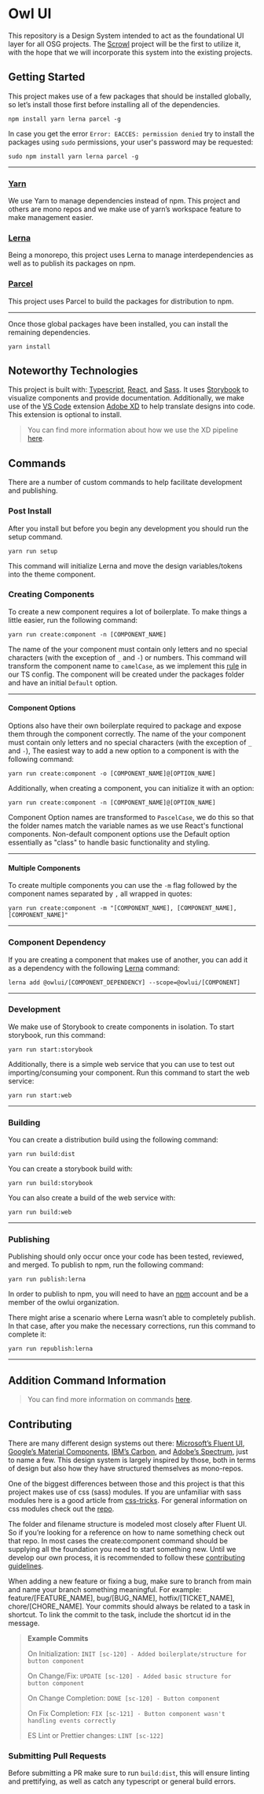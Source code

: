 # Owl UI

This repository is a Design System intended to act as the foundational UI layer for all OSG projects. The [Scrowl](https://github.com/EEBOS/SCROWL) project will be the first to utilize it, with the hope that we will incorporate this system into the existing projects.

## Getting Started

This project makes use of a few packages that should be installed globally, so let’s install those first before installing all of the dependencies.

`npm install yarn lerna parcel -g`

In case you get the error `Error: EACCES: permission denied` try to install the packages using `sudo` permissions, your user's password may be requested:

`sudo npm install yarn lerna parcel -g`

---

### [Yarn](https://yarnpkg.com/)

We use Yarn to manage dependencies instead of npm. This project and others are mono repos and we make use of yarn’s workspace feature to make management easier.

### [Lerna](https://lerna.js.org/)

Being a monorepo, this project uses Lerna to manage interdependencies as well as to publish its packages on npm.

### [Parcel](https://parceljs.org/)

This project uses Parcel to build the packages for distribution to npm.

---

Once those global packages have been installed, you can install the remaining dependencies.

`yarn install`

## Noteworthy Technologies

This project is built with: [Typescript](https://www.typescriptlang.org/), [React](https://reactjs.org/), and [Sass](https://sass-lang.com/). It uses [Storybook](https://storybook.js.org/) to visualize components and provide documentation. Additionally, we make use of the [VS Code](https://code.visualstudio.com/) extension [Adobe XD](https://marketplace.visualstudio.com/items?itemName=Adobe.xd) to help translate designs into code. This extension is optional to install.

> You can find more information about how we use the XD pipeline [here](./design/README.md).

## Commands

There are a number of custom commands to help facilitate development and publishing.

### Post Install

After you install but before you begin any development you should run the setup command.

`yarn run setup`

This command will initialize Lerna and move the design variables/tokens into the theme component.

### Creating Components

To create a new component requires a lot of boilerplate. To make things a little easier, run the following command:

`yarn run create:component -n [COMPONENT_NAME]`

The name of the your component must contain only letters and no special characters (with the exception of `_` and `-`) or numbers. This command will transform the component name to `camelCase`, as we implement this [rule](https://www.typescriptlang.org/tsconfig#forceConsistentCasingInFileNames) in our TS config. The component will be created under the packages folder and have an initial `Default` option.

---

#### Component Options

Options also have their own boilerplate required to package and expose them through the component correctly. The name of the your component must contain only letters and no special characters (with the exception of `_` and `-`), The easiest way to add a new option to a component is with the following command:

`yarn run create:component -o [COMPONENT_NAME]@[OPTION_NAME]`

Additionally, when creating a component, you can initialize it with an option:

`yarn run create:component -n [COMPONENT_NAME]@[OPTION_NAME]`

Component Option names are transformed to `PascelCase`, we do this so that the folder names match the variable names as we use React's functional components. Non-default component options use the Default option essentially as "class" to handle basic functionality and styling.

---

#### Multiple Components

To create multiple components you can use the `-m` flag followed by the component names separated by `,` all wrapped in quotes:

`yarn run create:component -m "[COMPONENT_NAME], [COMPONENT_NAME], [COMPONENT_NAME]"`

---

### Component Dependency

If you are creating a component that makes use of another, you can add it as a dependency with the following [Lerna](https://github.com/lerna/lerna/tree/main/commands/add) command:

`lerna add @owlui/[COMPONENT_DEPENDENCY] --scope=@owlui/[COMPONENT]`

---

### Development

We make use of Storybook to create components in isolation. To start storybook, run this command:

`yarn run start:storybook`

Additionally, there is a simple web service that you can use to test out importing/consuming your component. Run this command to start the web service:

`yarn run start:web`

---

### Building

You can create a distribution build using the following command:

`yarn run build:dist`

You can create a storybook build with:

`yarn run build:storybook`

You can also create a build of the web service with:

`yarn run build:web`

---

### Publishing

Publishing should only occur once your code has been tested, reviewed, and merged. To publish to npm, run the following command:

`yarn run publish:lerna`

In order to publish to npm, you will need to have an [npm](https://www.npmjs.com/) account and be a member of the owlui organization.

There might arise a scenario where Lerna wasn’t able to completely publish. In that case, after you make the necessary corrections, run this command to complete it:

`yarn run republish:lerna`

---

## Addition Command Information

> You can find more information on commands [here](./scripts/README.md).

## Contributing

There are many different design systems out there: [Microsoft’s Fluent UI](https://github.com/microsoft/fluentui), [Google’s Material Components](https://github.com/material-components/material-components-web), [IBM’s Carbon](https://github.com/carbon-design-system/carbon), and [Adobe’s Spectrum](​​https://github.com/adobe/react-spectrum), just to name a few. This design system is largely inspired by those, both in terms of design but also how they have structured themselves as mono-repos.

One of the biggest differences between those and this project is that this project makes use of css (sass) modules. If you are unfamiliar with sass modules here is a good article from [css-tricks](https://css-tricks.com/introducing-sass-modules/). For general information on css modules check out the [repo](https://github.com/css-modules/css-modules).

The folder and filename structure is modeled most closely after Fluent UI. So if you’re looking for a reference on how to name something check out that repo. In most cases the create:component command should be supplying all the foundation you need to start something new. Until we develop our own process, it is recommended to follow these [contributing guidelines](https://github.com/microsoft/fluentui/wiki/Contributing).

When adding a new feature or fixing a bug, make sure to branch from main and name your branch something meaningful. For example: feature/[FEATURE_NAME], bug/[BUG_NAME], hotfix/[TICKET_NAME], chore/[CHORE_NAME]. Your commits should always be related to a task in shortcut. To link the commit to the task, include the shortcut id in the message.

> **Example Commits**
>
> On Initialization: `INIT [sc-120] - Added boilerplate/structure for button component`
>
> On Change/Fix: `UPDATE [sc-120] - Added basic structure for button component`
>
> On Change Completion: `DONE [sc-120] - Button component`
>
> On Fix Completion: `FIX [sc-121] - Button component wasn't handling events correctly`
>
> ES Lint or Prettier changes: `LINT [sc-122]`

### Submitting Pull Requests

Before submitting a PR make sure to run `build:dist`, this will ensure linting and prettifying, as well as catch any typescript or general build errors.
